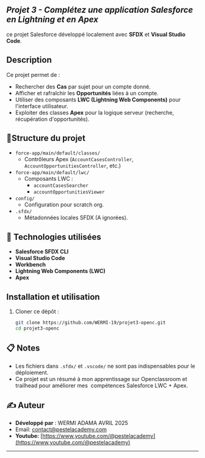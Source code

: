 ## *Projet 3 - Complétez une application Salesforce en Lightning et en Apex*

ce projet Salesforce développé localement avec **SFDX** et **Visual Studio Code**.

## Description

Ce projet permet de :

- Rechercher des **Cas** par sujet pour un compte donné.
- Afficher et rafraîchir les **Opportunités** liées à un compte.
- Utiliser des composants **LWC (Lightning Web Components)** pour l'interface utilisateur.
- Exploiter des classes **Apex** pour la logique serveur (recherche, récupération d'opportunités).

## 📁Structure du projet

- `force-app/main/default/classes/`
  - Contrôleurs Apex (`AccountCasesController`, `AccountOpportunitiesController`, etc.)
- `force-app/main/default/lwc/`
  - Composants LWC :
    - `accountCasesSearcher`
    - `accountOpportunitiesViewer`
- `config/`
  - Configuration pour scratch org.
- `.sfdx/`
  - Métadonnées locales SFDX (A ignorées).

## 🚀 Technologies utilisées

- **Salesforce SFDX CLI**
- **Visual Studio Code**
- **Workbench** 
- **Lightning Web Components (LWC)**
- **Apex**

## Installation et utilisation

1. Cloner ce dépôt :
   ```bash
   git clone https://github.com/WERMI-19/projet3-openc.git
   cd projet3-openc
   ```

## 📋 Notes

- Les fichiers dans `.sfdx/` et `.vscode/` ne sont pas indispensables pour le déploiement.
- Ce projet est un résumé à mon apprentissage sur Openclassroom et trailhead pour améliorer mes  compétences Salesforce LWC + Apex.

## ✍️ Auteur

- **Développé par** : WERMI ADAMA AVRIL 2025
- Email: [contact@pestelacademy.com](mailto\:contact@pestelacademy.com)
- **Youtube:** [https://www.youtube.com/@pestelacademy](https://www.youtube.com/@pestelacademy)

---

